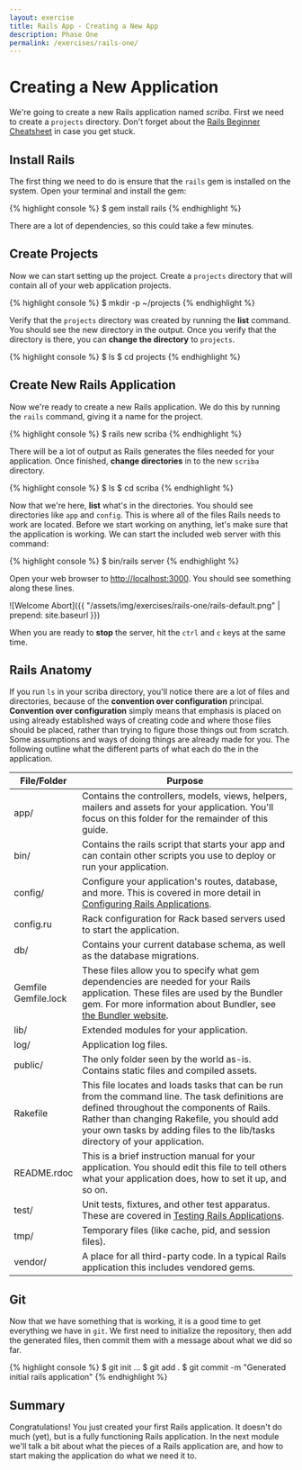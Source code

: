 ```yaml
---
layout: exercise
title: Rails App - Creating a New App
description: Phase One
permalink: /exercises/rails-one/
---
```


# Creating a New Application

We're going to create a new Rails application named *scriba*. First we
need to create a `projects` directory. Don't forget about the [Rails
Beginner Cheatsheet](http://www.pragtob.info/rails-beginner-cheatsheet/)
in case you get stuck.

## Install Rails

The first thing we need to do is ensure that the `rails` gem is
installed on the system. Open your terminal and install the gem:

{% highlight console %}
$ gem install rails
{% endhighlight %}

There are a lot of dependencies, so this could take a few minutes.

## Create Projects

Now we can start setting up the project. Create a `projects` directory
that will contain all of your web application projects.

{% highlight console %}
$ mkdir -p ~/projects
{% endhighlight %}

Verify that the `projects` directory was created by running the **list**
command. You should see the new directory in the output. Once you verify
that the directory is there, you can **change the directory** to
`projects`.

{% highlight console %}
$ ls
$ cd projects
{% endhighlight %}

## Create New Rails Application

Now we're ready to create a new Rails application. We do this by running
the `rails` command, giving it a name for the project.

{% highlight console %}
$ rails new scriba
{% endhighlight %}

There will be a lot of output as Rails generates the files needed for
your application. Once finished, **change directories** in to the new
`scriba` directory.

{% highlight console %}
$ ls
$ cd scriba
{% endhighlight %}

Now that we're here, **list** what's in the directories. You should see
directories like `app` and `config`. This is where all of the files
Rails needs to work are located. Before we start working on anything,
let's make sure that the application is working. We can start the
included web server with this command:

{% highlight console %}
$ bin/rails server
{% endhighlight %}

Open your web browser to [http://localhost:3000](http://localhost:3000).
You should see something along these lines.

![Welcome Abort]({{ "/assets/img/exercises/rails-one/rails-default.png" | prepend: site.baseurl }})

When you are ready to **stop** the server, hit the `ctrl` and `c` keys
at the same time.

## Rails Anatomy

If you run `ls` in your scriba directory, you'll notice there are a lot of
files and directories, because of the **convention over configuration**
principal. **Convention over configuration** simply means that emphasis is
placed on using already established ways of creating code and where those
files should be placed, rather than trying to figure those things out from
scratch. Some assumptions and ways of doing things are already made for you.
The following outline what the different parts of what each do the in the
application.


<table class="table table-hover">
<thead>
<tr>
<th>File/Folder</th>
<th>Purpose</th>
</tr>
</thead>
<tbody>
<tr>
<td>app/</td>
<td>Contains the controllers, models, views, helpers, mailers and assets for your application. You'll focus on this folder for the remainder of this guide.</td>
</tr>
<tr>
<td>bin/</td>
<td>Contains the rails script that starts your app and can contain other scripts you use to deploy or run your application.</td>
</tr>
<tr>
<td>config/</td>
<td>Configure your application's routes, database, and more. This is covered in more detail in <a href="configuring.html">Configuring Rails Applications</a>.</td>
</tr>
<tr>
<td>config.ru</td>
<td>Rack configuration for Rack based servers used to start the application.</td>
</tr>
<tr>
<td>db/</td>
<td>Contains your current database schema, as well as the database migrations.</td>
</tr>
<tr>
<td>Gemfile<br>Gemfile.lock</td>
<td>These files allow you to specify what gem dependencies are needed for your Rails application. These files are used by the Bundler gem. For more information about Bundler, see <a href="http://gembundler.com">the Bundler website</a>.</td>
</tr>
<tr>
<td>lib/</td>
<td>Extended modules for your application.</td>
</tr>
<tr>
<td>log/</td>
<td>Application log files.</td>
</tr>
<tr>
<td>public/</td>
<td>The only folder seen by the world as-is. Contains static files and compiled assets.</td>
</tr>
<tr>
<td>Rakefile</td>
<td>This file locates and loads tasks that can be run from the command line. The task definitions are defined throughout the components of Rails. Rather than changing Rakefile, you should add your own tasks by adding files to the lib/tasks directory of your application.</td>
</tr>
<tr>
<td>README.rdoc</td>
<td>This is a brief instruction manual for your application. You should edit this file to tell others what your application does, how to set it up, and so on.</td>
</tr>
<tr>
<td>test/</td>
<td>Unit tests, fixtures, and other test apparatus. These are covered in <a href="testing.html">Testing Rails Applications</a>.</td>
</tr>
<tr>
<td>tmp/</td>
<td>Temporary files (like cache, pid, and session files).</td>
</tr>
<tr>
<td>vendor/</td>
<td>A place for all third-party code. In a typical Rails application this includes vendored gems.</td>
</tr>
</tbody>
</table>


## Git

Now that we have something that is working, it is a good time to get
everything we have in `git`. We first need to initialize the repository,
then add the generated files, then commit them with a message about what
we did so far.

{% highlight console %}
$ git init
...
$ git add .
$ git commit -m "Generated initial rails application"
{% endhighlight %}

## Summary

Congratulations! You just created your first Rails application. It
doesn't do much (yet), but is a fully functioning Rails application. In
the next module we'll talk a bit about what the pieces of a Rails
application are, and how to start making the application do what we need
it to.

